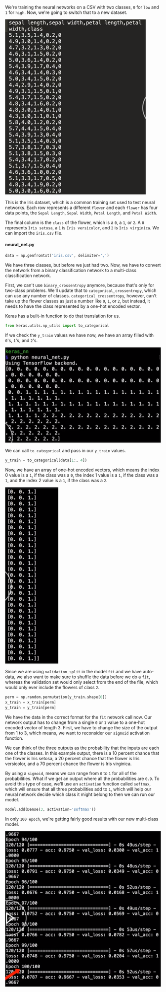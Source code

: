 We're training the neural networks on a CSV with two classes, `0` for `low` and `1` for `high`. Now, we're going to switch that to a new dataset. 

![Iris](../images/python-create-a-dense-neural-network-for-multi-category-classification-with-keras-iris.png)

This is the Iris dataset, which is a common training set used to test neural networks. Each row represents a different `flower` and each `flower` has four data points, the `Sepal Length`, `Sepal Width`, `Petal Length`, and `Petal Width`.

The final column is the `class` of the flower, which is a `0`, a `1`, or `2`. A `0` represents `Iris setosa`, a `1` is `Iris versicolor`, and `2` is `Iris virginica`. We can import the `iris.csv` file. 

#### neural_net.py
```python
data = np.genfromtxt('iris.csv', delimiter=',')
```

We have three classes, but before we just had two. Now, we have to convert the network from a binary classification network to a multi-class classification network.

First, we can't use `binary_crossentropy` anymore, because that's only for two-class problems. We'll update that to `categorical_crossentropy`, which can use any number of classes. `categorical_crossentropy`, however, can't take up the flower classes as just a number like `0`, `1`, or `2`, but instead, it needs to have the class represented by a one-hot encoded vector.

Keras has a built-in function to do that translation for us. 

```python
from keras.utils.np_utils import to_categorical
```
If we check the `y_train` values we have now, we have an array filled with `0`'s, `1`'s, and `2`'s. 

![Y Values](../images/python-create-a-dense-neural-network-for-multi-category-classification-with-keras-y-values.png)

We can call `to_categorical` and pass in our `y_train` values.

```python
y_train = to_categorical(data[1:, 4])
```

Now, we have an array of one-hot encoded vectors, which means the index 0 value is a `1`, if the class was a `0`, the index 1 value is a `1`, if the class was a `1`, and the index 2 value is a `1`, if the class was a `2`.

![1 Hot](../images/python-create-a-dense-neural-network-for-multi-category-classification-with-keras-array-1-hot.png)

Since we are using `validation_split` in the model `fit` and we have auto-data, we also want to make sure to shuffle the data before we do a `fit`, whereas the validation set would only select from the end of the file, which would only ever include the flowers of class `2`.

```python
perm = np.random.permutation(y_train.shape[0])
x_train = x_train[perm]
y_train = y_train[perm]
```
We have the data in the correct format for the `fit` network call now. Our network output has to change from a single `0` or `1` value to a one-hot encoded vector of length 3. First, we have to change the size of the output from 1 to 3, which means, we want to reconsider our `sigmoid` activation function.

We can think of the three outputs as the probability that the inputs are each one of the classes. In this example output, there is a 10 percent chance that the flower is Iris setosa, a 20 percent chance that the flower is Iris versicolor, and a 70 percent chance the flower is Iris virginica.

By using a `sigmoid`, means we can range from `0` to `1` for all of the probabilities. What if we get an output where all the probabilities are `0.9`. To avoid this type of case, we'll use an `activation` function called `softmax`, which will ensure that all three probabilities add to `1`, which will help our neural network decide which class it might belong to then we can run our model.

```python
model.add(Dense(3, activation='softmax'))
```

In only `100 epoch`, we're getting fairly good results with our new multi-class model.

![100 Epoch](../images/python-create-a-dense-neural-network-for-multi-category-classification-with-keras-100.png)